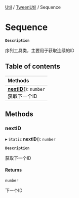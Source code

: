 [Util](../modules/Util.Util.md) / [TweenUtil](../modules/Util.TweenUtil.md) / Sequence

# Sequence <Badge type="tip" text="Class" /> 

**`Description`**

序列工具类，主要用于获取连续的ID

## Table of contents

| Methods |
| :-----|
| **[nextID](Util.Util.TweenUtil.Sequence.md#nextid)**(): `number` <br> 获取下一个ID|

## Methods

### nextID  

▸ `Static` **nextID**(): `number` <Badge type="tip" text="other" />

**`Description`**

获取下一个ID


#### Returns

`number`

下一个ID
